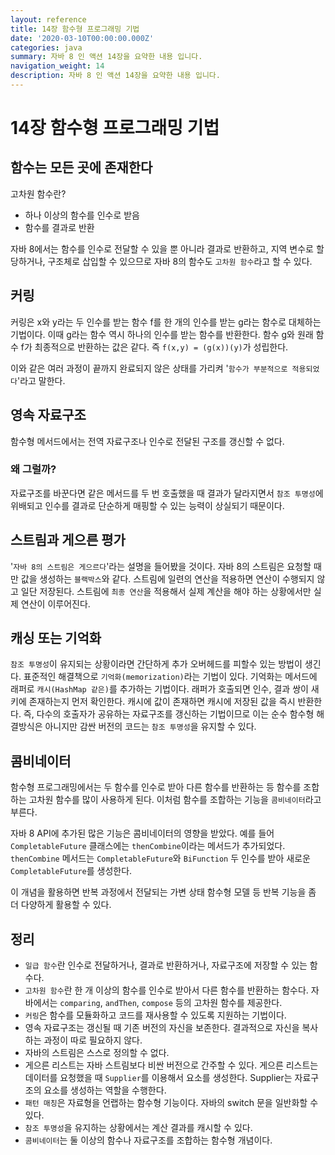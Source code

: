```yaml
---
layout: reference
title: 14장 함수형 프로그래밍 기법
date: '2020-03-10T00:00:00.000Z'
categories: java
summary: 자바 8 인 액션 14장을 요약한 내용 입니다.
navigation_weight: 14
description: 자바 8 인 액션 14장을 요약한 내용 입니다.
---
```


# 14장 함수형 프로그래밍 기법

## 함수는 모든 곳에 존재한다

고차원 함수란?

* 하나 이상의 함수를 인수로 받음
* 함수를 결과로 반환

자바 8에서는 함수를 인수로 전달할 수 있을 뿐 아니라 결과로 반환하고, 지역 변수로 할당하거나, 구조체로 삽입할 수 있으므로 자바 8의 함수도 `고차원 함수`라고 할 수 있다.

## 커링

커링은 x와 y라는 두 인수를 받는 함수 f를 한 개의 인수를 받는 g라는 함수로 대체하는 기법이다. 이때 g라는 함수 역시 하나의 인수를 받는 함수를 반환한다. 함수 g와 원래 함수 f가 최종적으로 반환하는 값은 같다. 즉 `f(x,y) = (g(x))(y)`가 성립한다.

이와 같은 여러 과정이 끝까지 완료되지 않은 상태를 가리켜 '`함수가 부분적으로 적용되었다`'라고 말한다.

## 영속 자료구조

함수형 메서드에서는 전역 자료구조나 인수로 전달된 구조를 갱신할 수 없다.

### 왜 그럴까?

자료구조를 바꾼다면 같은 메서드를 두 번 호출했을 때 결과가 달라지면서 `참조 투명성`에 위배되고 인수를 결과로 단순하게 매핑할 수 있는 능력이 상실되기 때문이다.

## 스트림과 게으른 평가

'`자바 8의 스트림은 게으르다`'라는 설명을 들어봤을 것이다. 자바 8의 스트림은 요청할 때만 값을 생성하는 `블랙박스`와 같다. 스트림에 일련의 연산을 적용하면 연산이 수행되지 않고 일단 저장된다. 스트림에 `최종 연산`을 적용해서 실제 계산을 해야 하는 상황에서만 실제 연산이 이루어진다.

## 캐싱 또는 기억화

`참조 투명성`이 유지되는 상황이라면 간단하게 추가 오버헤드를 피할수 있는 방법이 생긴다. 표준적인 해결책으로 `기억화(memorization)`라는 기법이 있다. 기억화는 메서드에 래퍼로 `캐시(HashMap 같은)`를 추가하는 기법이다. 래퍼가 호출되면 인수, 결과 쌍이 새키에 존재하는지 먼저 확인한다. 캐시에 값이 존재하면 캐시에 저장된 값을 즉시 반환한다. 즉, 다수의 호출자가 공유하는 자료구조를 갱신하는 기법이므로 이는 순수 함수형 해결방식은 아니지만 감싼 버전의 코드는 `참조 투명성`을 유지할 수 있다.

## 콤비네이터

함수형 프로그래밍에서는 두 함수를 인수로 받아 다른 함수를 반환하는 등 함수를 조합하는 고차원 함수를 많이 사용하게 된다. 이처럼 함수를 조합하는 기능을 `콤비네이터`라고 부른다.

자바 8 API에 추가된 많은 기능은 콤비네이터의 영향을 받았다. 예를 들어 `CompletableFuture` 클래스에는 `thenCombine`이라는 메서드가 추가되었다. `thenCombine` 메서드는 `CompletableFuture`와 `BiFunction` 두 인수를 받아 새로운 `CompletableFuture`를 생성한다.

이 개념을 활용하면 반복 과정에서 전달되는 가변 상태 함수형 모델 등 반복 기능을 좀 더 다양하게 활용할 수 있다.

## 정리

* `일급 함수`란 인수로 전달하거나, 결과로 반환하거나, 자료구조에 저장할 수 있는 함수다.
* `고차원 함수`란 한 개 이상의 함수를 인수로 받아서 다른 함수를 반환하는 함수다. 자바에서는 `comparing`, `andThen`, `compose` 등의 고차원 함수를 제공한다.
* `커링`은 함수를 모듈화하고 코드를 재사용할 수 있도록 지원하는 기법이다.
* 영속 자료구조는 갱신될 때 기존 버전의 자신을 보존한다. 결과적으로 자신을 복사하는 과정이 따로 필요하지 않다.
* 자바의 스트림은 스스로 정의할 수 없다.
* 게으른 리스트는 자바 스트림보다 비싼 버전으로 간주할 수 있다. 게으른 리스트는 데이터를 요청했을 때 `Supplier`를 이용해서 요소를 생성한다. Supplier는 자료구조의 요소를 생성하는 역할을 수행한다.
* `패턴 매칭`은 자료형을 언랩하는 함수형 기능이다. 자바의 switch 문을 일반화할 수 있다.
* `참조 투명성`을 유지하는 상황에서는 계산 결과를 캐시할 수 있다.
* `콤비네이터`는 둘 이상의 함수나 자료구조를 조합하는 함수형 개념이다.

